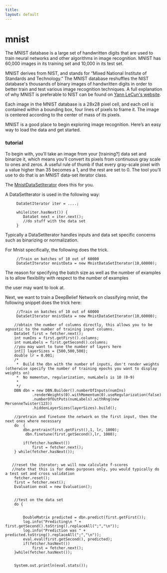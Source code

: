 ```yaml
---
title: 
layout: default
---
```


# mnist

The MNIST database is a large set of handwritten digits that are used to train neural networks and other algorithms in image recognition. MNIST has 60,000 images in its training set and 10,000 in its test set. 

MNIST derives from NIST, and stands for “Mixed National Institute of Standards and Technology.” The MNIST database reshuffles the NIST database's thousands of binary images of handwritten digits in order to better train and test various image recognition techniques. A full explanation of why MNIST is preferable to NIST can be found on [Yann LeCun's website](http://yann.lecun.com/exdb/mnist/).

Each image in the MNIST database is a 28x28 pixel cell, and each cell is contained within a bounding box, four lines of pixels to frame it. The image is centered according to the center of mass of its pixels. 

MNIST is a good place to begin exploring image recognition. Here’s an easy way to load the data and get started. 

### tutorial

To begin with, you’ll take an image from your [training?] data set and binarize it, which means you’ll convert its pixels from continuous gray scale to ones and zeros. A useful rule of thumb if that every gray-scale pixel with a value higher than 35 becomes a 1, and the rest are set to 0. The tool you’ll use to do that is an MNIST data-set iterator class.
<!---
CODE HERE
-->
The [MnistDataSetIterator](../docs/com/ccc/datasets/iterator/impl/MnistDataSetIterator.html) does this for you.

A DataSetIterator is used in the following way:


         DataSetIterator iter = ....;

         while(iter.hasNext()) {
         	DataSet next = iter.next();
         	//do stuff with the data set
         }


Typically a DataSetIterator handles inputs and data set specific concerns such as binarizing or normalization.



For Mnist specifically, the following does the trick.
         
         //Train on batches of 10 out of 60000
         DataSetIterator mnistData = new MnistDataSetIterator(10,60000);

The reason for specifying the batch size as well as the number of examples is to allow flexibility with respect to the number of examples

the user may want to look at.


Next, we want to train a DeepBelief Network on classifying mnist, the following snippet does the trick here:

         //Train on batches of 10 out of 60000
         DataSetIterator mnistData = new MnistDataSetIterator(10,60000);
  
        //obtain the number of columns directly, this allows you to be agnostic to the number of training input columns.
        DataSet first = fetcher.next();
		int numIns = first.getFirst().columns;
		int numLabels = first.getSecond().columns;
		//you may want to tune the number of layers here
		int[] layerSizes = {500,500,500};
		double lr = 0.001;
        /*
         *  Build the dbn with the number of inputs, don't render weights (otherwise specify the number of training epochs you want to display weights on)
         *  No momentun, regularization, numLabels is 10 (0-9)
         *
         */
		DBN dbn = new DBN.Builder().numberOfInputs(numIns)
				.renderWeights(0).withMomentum(0).useRegularization(false)
				.numberOfOutPuts(numLabels).withRng(new MersenneTwister(123))
				.hiddenLayerSizes(layerSizes).build();
      
        //pretrain and finetune the network on the first input, then the next ones where necessary
		do  {
			dbn.pretrain(first.getFirst(),1, lr, 1000);
             dbn.finetune(first.getSecond(),lr, 1000);
			
			if(fetcher.hasNext())
				first = fetcher.next();
		} while(fetcher.hasNext());

		
       //reset the iterator; we will now calculate f-scores
       //note that this is for demo purposes only, you would typically do a test set and cross validation
		fetcher.reset();
		first = fetcher.next();
		Evaluation eval = new Evaluation();


        //test on the data set
		do {


			DoubleMatrix predicted = dbn.predict(first.getFirst());
			log.info("Predicting\n " + first.getSecond().toString().replaceAll(";","\n"));
			log.info("Prediction was " + predicted.toString().replaceAll(";","\n"));
			eval.eval(first.getSecond(), predicted);
			if(fetcher.hasNext())
				first = fetcher.next();
		}while(fetcher.hasNext());
		

		System.out.println(eval.stats());





